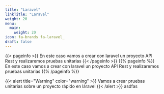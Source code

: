 ```yaml
---
title: "Laravel"
linkTitle: "Laravel"
weight: 20
menu:
  main:
    weight: 20
icon: fa-brands fa-laravel_
draft: false
---
```


{{< pageinfo >}}
En este caso vamos a crear con laravel un proyecto API Rest y realizaremos pruebas unitarias
{{< /pageinfo >}}
{{% pageinfo %}}
En este caso vamos a crear con laravel un proyecto API Rest y realizaremos pruebas unitarias
{{% /pageinfo %}}

{{< alert title="Warning" color="warning" >}}
Vamos a crear pruebas unitarias sobre un proyecto rápido en láravel
{{< /alert >}}
asdfas
